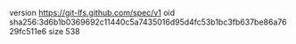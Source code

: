 version https://git-lfs.github.com/spec/v1
oid sha256:3d6b1b0369692c11440c5a7435016d95d4fc53b1bc3fb637be86a7629fc511e6
size 538
